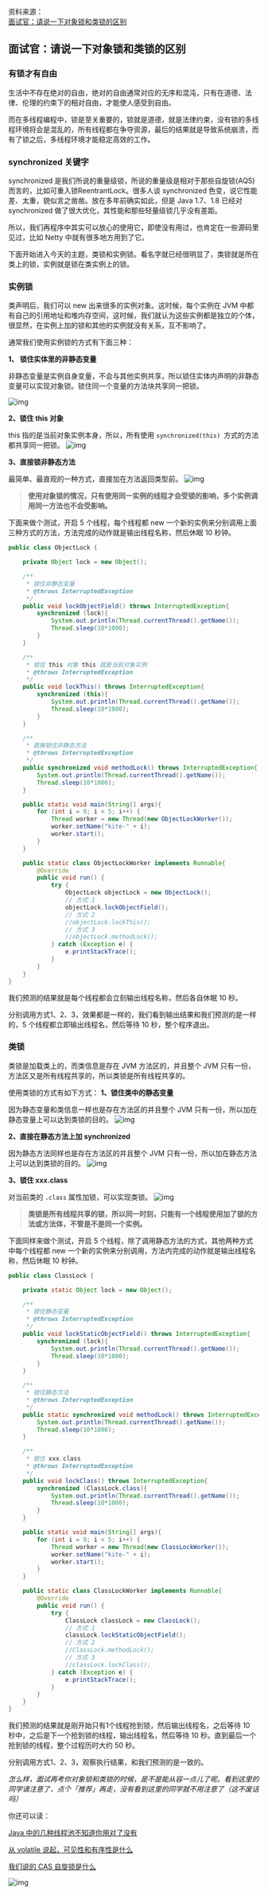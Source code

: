 资料来源：<br/>
[面试官：请说一下对象锁和类锁的区别](https://www.cnblogs.com/fengzheng/p/12066239.html)<br/>

## 面试官：请说一下对象锁和类锁的区别

### 有锁才有自由

生活中不存在绝对的自由，绝对的自由通常对应的无序和混沌，只有在道德、法律、伦理的约束下的相对自由，才能使人感受到自由。

而在多线程编程中，锁是至关重要的，锁就是道德，就是法律约束，没有锁的多线程环境将会是混乱的，所有线程都在争夺资源，最后的结果就是导致系统崩溃，而有了锁之后，多线程环境才能稳定高效的工作。

### synchronized 关键字

synchronized 是我们所说的重量级锁，所说的重量级是相对于那些自旋锁(AQS)而言的，比如可重入锁ReentrantLock。很多人谈 synchronized 色变，说它性能差、太重，貌似言之凿凿。放在多年前确实如此，但是 Java 1.7、1.8 已经对 synchronized 做了很大优化，其性能和那些轻量级锁几乎没有差距。

所以，我们再程序中其实可以放心的使用它，即使没有用过，也肯定在一些源码里见过，比如 Netty 中就有很多地方用到了它。

下面开始进入今天的主题，类锁和实例锁。看名字就已经很明显了，类锁就是所在类上的锁，实例就是锁在类实例上的锁。

### 实例锁

类声明后，我们可以 new 出来很多的实例对象。这时候，每个实例在 JVM 中都有自己的引用地址和堆内存空间，这时候，我们就认为这些实例都是独立的个体，很显然，在实例上加的锁和其他的实例就没有关系，互不影响了。

通常我们使用实例锁的方式有下面三种：

**1、 锁住实体里的非静态变量**

非静态变量是实例自身变量，不会与其他实例共享，所以锁住实体内声明的非静态变量可以实现对象锁。锁住同一个变量的方法块共享同一把锁。

![img](img/273364-20191219101345466-233677437.png)

**2、锁住 this 对象**

this 指的是当前对象实例本身，所以，所有使用 `synchronized(this) `方式的方法都共享同一把锁。
![img](img/273364-20191219101405017-1688380390.png)

**3、直接锁非静态方法**

最简单、最直观的一种方式，直接加在方法返回类型前。
![img](img/273364-20191219101420759-885744444.png)

> **使用对象锁的情况，只有使用同一实例的线程才会受锁的影响，多个实例调用同一方法也不会受影响。**

下面来做个测试，开启 5 个线程，每个线程都 new 一个新的实例来分别调用上面三种方式的方法，方法完成的动作就是输出线程名称，然后休眠 10 秒钟。

```java
public class ObjectLock {

    private Object lock = new Object();

    /**
     * 锁住非静态变量
     * @throws InterruptedException
     */
    public void lockObjectField() throws InterruptedException{
        synchronized (lock){
            System.out.println(Thread.currentThread().getName());
            Thread.sleep(10*1000);
        }
    }

    /**
     * 锁住 this 对象 this 就是当前对象实例
     * @throws InterruptedException
     */
    public void lockThis() throws InterruptedException{
        synchronized (this){
            System.out.println(Thread.currentThread().getName());
            Thread.sleep(10*1000);
        }
    }

    /**
     * 直接锁住非静态方法
     * @throws InterruptedException
     */
    public synchronized void methodLock() throws InterruptedException{
        System.out.println(Thread.currentThread().getName());
        Thread.sleep(10*1000);
    }

    public static void main(String[] args){
        for (int i = 0; i < 5; i++) {
            Thread worker = new Thread(new ObjectLockWorker());
            worker.setName("kite-" + i);
            worker.start();
        }
    }

    public static class ObjectLockWorker implements Runnable{
        @Override
        public void run() {
            try {
                ObjectLock objectLock = new ObjectLock();
                // 方式 1
                objectLock.lockObjectField();
                // 方式 2
                //objectLock.lockThis();
                // 方式 3
                //objectLock.methodLock();
            } catch (Exception e) {
                e.printStackTrace();
            }
        }
    }
}
```

我们预测的结果就是每个线程都会立刻输出线程名称，然后各自休眠 10 秒。

分别调用方式1、2、3，效果都是一样的，我们看到输出结果和我们预测的是一样的，5 个线程都立即输出线程名，然后等待 10 秒，整个程序退出。

### 类锁

类锁是加载类上的，而类信息是存在 JVM 方法区的，并且整个 JVM 只有一份，方法区又是所有线程共享的，所以类锁是所有线程共享的。

使用类锁的方式有如下方式：
**1、锁住类中的静态变量**

因为静态变量和类信息一样也是存在方法区的并且整个 JVM 只有一份，所以加在静态变量上可以达到类锁的目的。
![img](img/273364-20191219101443412-102204537.png)

**2、直接在静态方法上加 synchronized**

因为静态方法同样也是存在方法区的并且整个 JVM 只有一份，所以加在静态方法上可以达到类锁的目的。
![img](img/273364-20191219101454051-744345538.png)

**3、锁住 xxx.class**

对当前类的 `.class` 属性加锁，可以实现类锁。
![img](img/273364-20191219101612134-1686713538.png)

> **类锁是所有线程共享的锁，所以同一时刻，只能有一个线程使用加了锁的方法或方法体，不管是不是同一个实例。**

下面同样来做个测试，开启 5 个线程，除了调用静态方法的方式，其他两种方式中每个线程都 new 一个新的实例来分别调用，方法内完成的动作就是输出线程名称，然后休眠 10 秒钟。

```java
public class ClassLock {

    private static Object lock = new Object();

    /**
     * 锁住静态变量
     * @throws InterruptedException
     */
    public void lockStaticObjectField() throws InterruptedException{
        synchronized (lock){
            System.out.println(Thread.currentThread().getName());
            Thread.sleep(10*1000);
        }
    }

    /**
     * 锁住静态方法
     * @throws InterruptedException
     */
    public static synchronized void methodLock() throws InterruptedException{
        System.out.println(Thread.currentThread().getName());
        Thread.sleep(10*1000);
    }

    /**
     * 锁住 xxx.class
     * @throws InterruptedException
     */
    public void lockClass() throws InterruptedException{
        synchronized (ClassLock.class){
            System.out.println(Thread.currentThread().getName());
            Thread.sleep(10*1000);
        }
    }

    public static void main(String[] args){
        for (int i = 0; i < 5; i++) {
            Thread worker = new Thread(new ClassLockWorker());
            worker.setName("kite-" + i);
            worker.start();
        }
    }

    public static class ClassLockWorker implements Runnable{
        @Override
        public void run() {
            try {
                ClassLock classLock = new ClassLock();
                // 方式 1
                classLock.lockStaticObjectField();
                // 方式 2
                //ClassLock.methodLock();
                // 方式 3
                //classLock.lockClass();
            } catch (Exception e) {
                e.printStackTrace();
            }
        }
    }
}
```

我们预测的结果就是刚开始只有1个线程抢到锁，然后输出线程名，之后等待 10 秒中，之后是下一个抢到锁的线程，输出线程名，然后等待 10 秒。直到最后一个抢到锁的线程，整个过程历时大约 50 秒。

分别调用方式1、2、3，观察执行结果，和我们预测的是一致的。

*怎么样，面试再考你对象锁和类锁的时候，是不是能从容一点儿了呢。看到这里的同学请注意了，点个「推荐」再走，没有看到这里的同学就不用注意了（这不废话吗）*

你还可以读：

[Java 中的几种线程池不知道你用对了没有](https://mp.weixin.qq.com/s/lCoN068DgSM3jkUN7frt3g)

[从 volatile 说起，可见性和有序性是什么](https://mp.weixin.qq.com/s/URNlL006hGTBpXFbu_5EmA)

[我们说的 CAS 自旋锁是什么](https://mp.weixin.qq.com/s/VeHq-LFPTYbtO6DsHKwngw)

![img](img/273364-20191219102915620-1300510092.png)